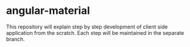 # angular-material
This repository will explain step by step development of client side application from the scratch. Each step will be maintained in the separate branch.

